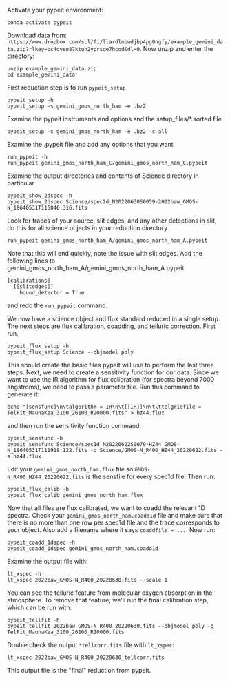Activate your pypeit environment:

```
conda activate pypeit
```

Download data from: `https://www.dropbox.com/scl/fi/llardlmbwdjbp4pg0ngfy/example_gemini_data.zip?rlkey=bc4dveo87ktuh2yprsqe7hcod&dl=0`.  Now unzip and enter the directory:

```
unzip example_gemini_data.zip
cd example_gemini_data
```

First reduction step is to run `pypeit_setup`

```
pypeit_setup -h
pypeit_setup -s gemini_gmos_north_ham -e .bz2
```

Examine the pypeit instruments and options and the setup_files/*.sorted file

```
pypeit_setup -s gemini_gmos_north_ham -e .bz2 -c all
```

Examine the .pypeit file and add any options that you want

```
run_pypeit -h
run_pypeit gemini_gmos_north_ham_C/gemini_gmos_north_ham_C.pypeit
```

Examine the output directories and contents of Science directory in particular

```
pypeit_show_2dspec -h
pypeit_show_2dspec Science/spec2d_N20220630S0059-2022baw_GMOS-N_18640531T115046.316.fits
```

Look for traces of your source, slit edges, and any other detections in slit, do this for all science objects in your reduction directory

```
run_pypeit gemini_gmos_north_ham_A/gemini_gmos_north_ham_A.pypeit
```

Note that this will end quickly, note the issue with slit edges.  Add the following lines to gemini_gmos_north_ham_A/gemini_gmos_north_ham_A.pypeit

```
[calibrations]
  [[slitedges]]
    bound_detector = True
```

and redo the `run_pypeit` command.

We now have a science object and flux standard reduced in a single setup.  The next steps are flux calibration, coadding, and telluric correction.  First run,

```
pypeit_flux_setup -h
pypeit_flux_setup Science --objmodel poly
```

This should create the basic files pypeit will use to perform the last three steps.  Next, we need to create a sensitivity function for our data.  Since we want to use the IR algorithm for flux calibration (for spectra beyond 7000 angstroms), we need to pass a parameter file.  Run this command to generate it:

```
echo "[sensfunc]\n\talgorithm = IR\n\t[[IR]]\n\t\ttelgridfile = TelFit_MaunaKea_3100_26100_R20000.fits" > hz44.flux
```

and then run the sensitivity function command:

```
pypeit_sensfunc -h
pypeit_sensfunc Science/spec1d_N20220622S0079-HZ44_GMOS-N_18640531T111918.122.fits -o Science/GMOS-N_R400_HZ44_20220622.fits -s hz44.flux
```

Edit your `gemini_gmos_north_ham.flux` file so `GMOS-N_R400_HZ44_20220622.fits` is the sensfile for every spec1d file.  Then run:

```
pypeit_flux_calib -h
pypeit_flux_calib gemini_gmos_north_ham.flux
```

Now that all files are flux calibrated, we want to coadd the relevant 1D spectra.  Check your `gemini_gmos_north_ham.coadd1d` file and make sure that there is no more than one row per spec1d file and the trace corresponds to your object.  Also add a filename where it says `coaddfile = ...`.  Now run:

```
pypeit_coadd_1dspec -h
pypeit_coadd_1dspec gemini_gmos_north_ham.coadd1d
```

Examine the output file with: 

```
lt_xspec -h
lt_xspec 2022baw_GMOS-N_R400_20220630.fits --scale 1
```

You can see the telluric feature from molecular oxygen absorption in the atmosphere.  To remove that feature, we'll run the final calibration step, which can be run with:

```
pypeit_tellfit -h
pypeit_tellfit 2022baw_GMOS-N_R400_20220630.fits --objmodel poly -g TelFit_MaunaKea_3100_26100_R20000.fits
```

Double check the output `*tellcorr.fits` file with `lt_xspec`:

```
lt_xspec 2022baw_GMOS-N_R400_20220630_tellcorr.fits
```

This output file is the "final" reduction from pypeit.
